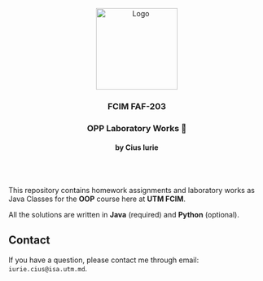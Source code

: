 
<p align="center">
  <a>
    <img src="https://brandslogos.com/wp-content/uploads/images/large/java-logo-1.png" alt="Logo" width="160" height="160">
  </a>

<h3 align="center">FCIM FAF-203</h3>

  <div align="center">
    <h3>OPP Laboratory Works 🚀</h3>
    <h4>by Cius Iurie</h4>
    <br />
    <br />
  </div>
</p>

This repository contains homework assignments and laboratory works as Java Classes for the **OOP** course here at **UTM FCIM**.

All the solutions are written in **Java** (required) and **Python** (optional).

## Contact

If you have a question, please contact me through email: `iurie.cius@isa.utm.md`.
